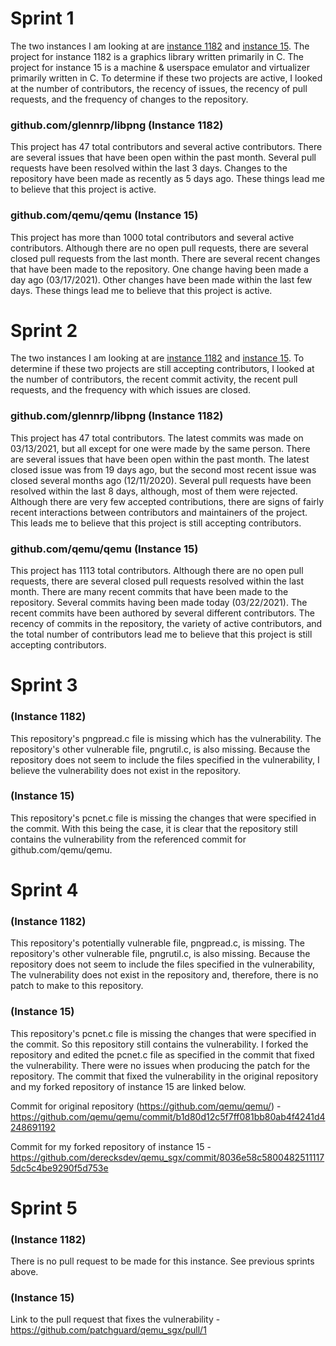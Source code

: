 # Sprint 1
The two instances I am looking at are [instance 1182](https://github.com/glennrp/libpng) and [instance 15](https://github.com/qemu/qemu). The project for instance 
1182 is a graphics library written primarily in C. The project for instance 15 is a machine & userspace emulator and virtualizer primarily written in C. To 
determine if these two projects are active, I looked at the number of contributors, the recency of issues, the recency of pull requests, and the 
frequency of changes to the repository.

### github.com/glennrp/libpng (Instance 1182)
This project has 47 total contributors and several active contributors. There are several issues that have been open within the past month. 
Several pull requests have been resolved within the last 3 days. Changes to the repository have been made as recently as 5 days ago. These things lead me 
to believe that this project is active.

### github.com/qemu/qemu (Instance 15)
This project has more than 1000 total contributors and several active contributors. Although there are no open pull requests, there are several closed pull 
requests from the last month. There are several recent changes that have been made to the repository. One change having been made a day ago (03/17/2021). Other
changes have been made within the last few days. These things lead me to believe that this project is active.

# Sprint 2
The two instances I am looking at are [instance 1182](https://github.com/glennrp/libpng) and [instance 15](https://github.com/qemu/qemu). To 
determine if these two projects are still accepting contributors, I looked at the number of contributors, the recent commit activity, the recent pull requests, and the frequency with which issues are closed.

### github.com/glennrp/libpng (Instance 1182)
This project has 47 total contributors. The latest commits was made on 03/13/2021, but all except for one were made by the same person. There are several issues that have been open within the past month. The latest closed issue was from 19 days ago, but the second most recent issue was closed several months ago (12/11/2020). 
Several pull requests have been resolved within the last 8 days, although, most of them were rejected. Although there are very few accepted contributions, there are signs of fairly recent interactions between contributors and maintainers of the project. This leads me to believe that this project is still accepting contributors.

### github.com/qemu/qemu (Instance 15)
This project has 1113 total contributors. Although there are no open pull requests, there are several closed pull 
requests resolved within the last month. There are many recent commits that have been made to the repository. Several commits having been made today (03/22/2021). The recent commits have been authored by several different contributors.
The recency of commits in the repository, the variety of active contributors, and the total number of contributors lead me to believe that this project is still accepting contributors.

# Sprint 3
### (Instance 1182)
This repository's pngpread.c file is missing which has the vulnerability. The repository's other vulnerable file, pngrutil.c, is also missing.
Because the repository does not seem to include the files specified in the vulnerability, I believe the vulnerability does not exist in the repository.

### (Instance 15)
This repository's pcnet.c file is missing the changes that were specified in the commit. With this being the case, it is clear that the repository still
contains the vulnerability from the referenced commit for github.com/qemu/qemu. 

# Sprint 4
### (Instance 1182)
This repository's potentially vulnerable file, pngpread.c, is missing. The repository's other vulnerable file, pngrutil.c, is also missing.
Because the repository does not seem to include the files specified in the vulnerability, The vulnerability does not exist in the repository 
and, therefore, there is no patch to make to this repository.

### (Instance 15)
This repository's pcnet.c file is missing the changes that were specified in the commit. So this repository still contains the vulnerability. 
I forked the repository and edited the pcnet.c file as specified in the commit that fixed the vulnerability. 
There were no issues when producing the patch for the repository. The commit that fixed the vulnerability in the original repository and my forked repository of instance 15 are linked below.

 

Commit for original repository (https://github.com/qemu/qemu/) - https://github.com/qemu/qemu/commit/b1d80d12c5f7ff081bb80ab4f4241d4248691192

Commit for my forked repository of instance 15 - https://github.com/derecksdev/qemu_sgx/commit/8036e58c58004825111175dc5c4be9290f5d753e

# Sprint 5
### (Instance 1182)
There is no pull request to be made for this instance. See previous sprints above.

### (Instance 15)
Link to the pull request that fixes the vulnerability - https://github.com/patchguard/qemu_sgx/pull/1
